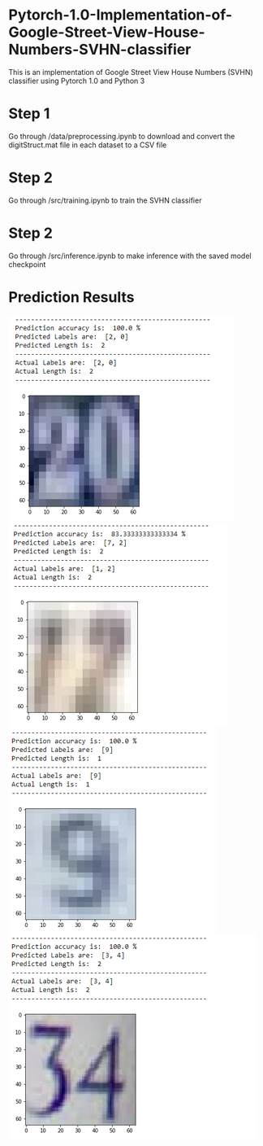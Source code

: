 # Pytorch-1.0-Implementation-of-Google-Street-View-House-Numbers-SVHN-classifier
This is an implementation of Google Street View House Numbers (SVHN) classifier using Pytorch 1.0 and Python 3

# Step 1
Go through /data/preprocessing.ipynb to download and convert the digitStruct.mat file in each dataset to a CSV file

# Step 2
Go through /src/training.ipynb to train the SVHN classifier

# Step 2
Go through /src/inference.ipynb to make inference with the saved model checkpoint

# Prediction Results
![Screenshot](prediction1.PNG)
![Screenshot](prediction2.PNG)
![Screenshot](prediction3.PNG)
![Screenshot](prediction4.PNG)
